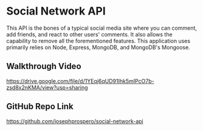 # Social Network API

This API is the bones of a typical social media site where you can comment, add friends, and react to other users' comments. It also allows the capability to remove all the forementioned features. This application uses primarily relies on Node, Express, MongoDB, and MongoDB's Mongoose. 

## Walkthrough Video

https://drive.google.com/file/d/1YEqj6qUD91Ihk5mIPcO7b-zsd8x2nKMA/view?usp=sharing

## GitHub Repo Link
https://github.com/josephprospero/social-network-api
